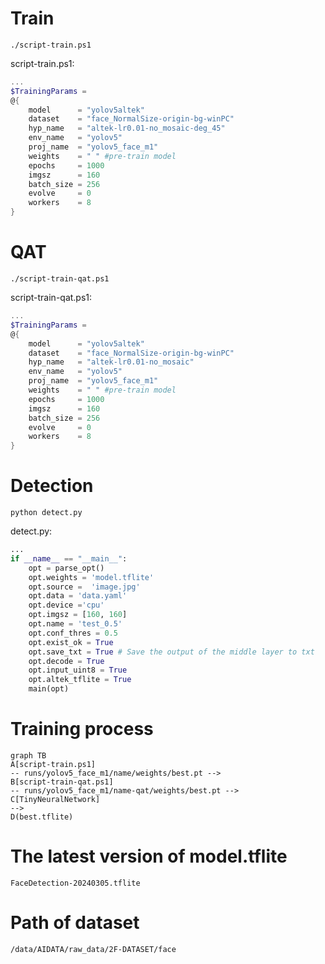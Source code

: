 # Train 
```shell
./script-train.ps1
```

script-train.ps1:
```powershell
...
$TrainingParams =  
@{ 
    model      = "yolov5altek" 
    dataset    = "face_NormalSize-origin-bg-winPC" 
    hyp_name   = "altek-lr0.01-no_mosaic-deg_45" 
    env_name   = "yolov5" 
    proj_name  = "yolov5_face_m1" 
    weights    = " " #pre-train model
    epochs     = 1000 
    imgsz      = 160 
    batch_size = 256 
    evolve     = 0 
    workers    = 8 
} 
```

# QAT 
```shell
./script-train-qat.ps1
```

script-train-qat.ps1:
```powershell
...
$TrainingParams =  
@{ 
    model      = "yolov5altek" 
    dataset    = "face_NormalSize-origin-bg-winPC" 
    hyp_name   = "altek-lr0.01-no_mosaic" 
    env_name   = "yolov5" 
    proj_name  = "yolov5_face_m1" 
    weights    = " " #pre-train model
    epochs     = 1000 
    imgsz      = 160 
    batch_size = 256 
    evolve     = 0 
    workers    = 8 
} 
```

# Detection
```shell
python detect.py 
```

detect.py:
```python
...
if __name__ == "__main__": 
    opt = parse_opt() 
    opt.weights = 'model.tflite' 
    opt.source =  'image.jpg'  
    opt.data = 'data.yaml' 
    opt.device ='cpu' 
    opt.imgsz = [160, 160] 
    opt.name = 'test_0.5' 
    opt.conf_thres = 0.5 
    opt.exist_ok = True 
    opt.save_txt = True # Save the output of the middle layer to txt
    opt.decode = True 
    opt.input_uint8 = True 
    opt.altek_tflite = True 
    main(opt) 
```

# Training process
```mermaid
graph TB
A[script-train.ps1] 
-- runs/yolov5_face_m1/name/weights/best.pt --> 
B[script-train-qat.ps1] 
-- runs/yolov5_face_m1/name-qat/weights/best.pt --> 
C[TinyNeuralNetwork]
--> 
D(best.tflite)
```

# The latest version of model.tflite
```
FaceDetection-20240305.tflite
```

# Path of dataset
```
/data/AIDATA/raw_data/2F-DATASET/face
```